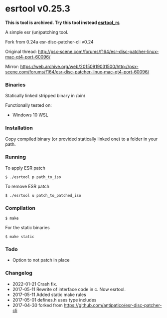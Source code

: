 # esrtool v0.25.3

**This is tool is archived. Try this tool instead [esrtool_rs](https://github.com/ali-raheem/esrtool_rs/)**

A simple esr (un)patching tool.

Fork from 0.24a esr-disc-patcher-cli v0.24

Original thread: http://psx-scene.com/forums/f164/esr-disc-patcher-linux-mac-qt4-port-60096/

Mirror: https://web.archive.org/web/20150919031500/http://psx-scene.com/forums/f164/esr-disc-patcher-linux-mac-qt4-port-60096/

### Binaries

Statically linked stripped binary in /bin/

Functionally tested on:

* Windows 10 WSL

### Installation

Copy compiled binary (or provided statically linked one) to a folder in your path.

### Running

To apply ESR patch

```
$ ./esrtool p path_to_iso
```

To remove ESR patch

```
$ ./esrtool u patch_to_patched_iso
```

### Compilation

```
$ make
```

For the static binaries

```
$ make static
```

### Todo

* Option to not patch in place

### Changelog
* 2022-01-21 Crash fix.
* 2017-05-11 Rewrite of interface code in c. Now esrtool.
* 2017-05-11 Added static make rules
* 2017-05-01 defines.h uses <csting> type includes
* 2017-04-30 forked from https://github.com/antipatico/esr-disc-patcher-cli
